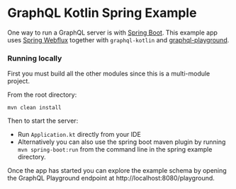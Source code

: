 # GraphQL Kotlin Spring Example

One way to run a GraphQL server is with [Spring Boot](https://github.com/spring-projects/spring-boot). This example app uses [Spring Webflux](https://docs.spring.io/spring/docs/current/spring-framework-reference/web-reactive.html) together with `graphql-kotlin` and [graphql-playground](https://github.com/prisma/graphql-playground).

### Running locally

First you must build all the other modules since this is a multi-module project.

From the root directory:

```shell script
mvn clean install
```

Then to start the server:

* Run `Application.kt` directly from your IDE
* Alternatively you can also use the spring boot maven plugin by running `mvn spring-boot:run` from the command line in the spring example directory.

Once the app has started you can explore the example schema by opening the GraphQL Playground endpoint at http://localhost:8080/playground.
